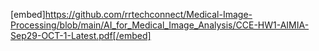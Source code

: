 [embed]https://github.com/rrtechconnect/Medical-Image-Processing/blob/main/AI_for_Medical_Image_Analysis/CCE-HW1-AIMIA-Sep29-OCT-1-Latest.pdf[/embed]
